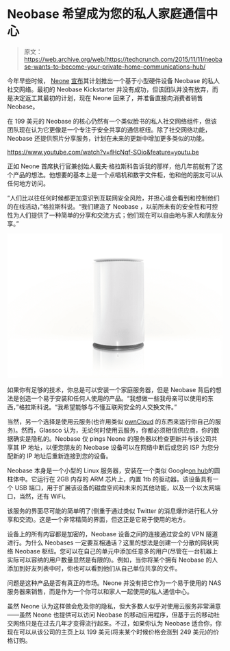 # Neobase 希望成为您的私人家庭通信中心 

> 原文：<https://web.archive.org/web/https://techcrunch.com/2015/11/11/neobase-wants-to-become-your-private-home-communications-hub/>

今年早些时候， [Neone](https://web.archive.org/web/20221208212006/https://www.neone.com/) [宣布](https://web.archive.org/web/20221208212006/https://beta.techcrunch.com/2015/04/01/the-neobase-is-your-own-private-social-network-in-a-box/)其计划推出一个基于小型硬件设备 Neobase 的私人社交网络。最初的 Neobase Kickstarter 并没有成功，但该团队并没有放弃，而是决定返工其最初的计划，现在 Neone 回来了，并准备直接向消费者销售 Neobase。

在 199 美元的 Neobase 的核心仍然有一个类似脸书的私人社交网络组件，但该团队现在认为它更像是一个专注于安全共享的通信枢纽。除了社交网络功能，Neobase 还提供照片分享服务，计划在未来的更新中增加更多类似的功能。

https://www.youtube.com/watch?v=fHcNqf-SOio&feature=youtu.be

正如 Neone 首席执行官兼创始人戴夫·格拉斯科告诉我的那样，他几年前就有了这个产品的想法。他想要的基本上是一个点唱机和数字文件柜，他和他的朋友可以从任何地方访问。

“人们比以往任何时候都更加意识到互联网安全风险，并担心谁会看到和控制他们的在线活动，”格拉斯科说。“我们建造了 Neobase ，以前所未有的安全性和可控性为人们提供了一种简单的分享和交流方式；他们现在可以自由地与家人和朋友分享。”

[![Neobase White Hero_Shot](img/e70b982f1334c70a53f45181652473c1.png)](https://web.archive.org/web/20221208212006/https://beta.techcrunch.com/wp-content/uploads/2015/11/neobase-white-hero_shot.jpg)

如果你有足够的技术，你总是可以安装一个家庭服务器，但是 Neobase 背后的想法是创造一个易于安装和任何人使用的产品。“我想做一些我母亲可以使用的东西，”格拉斯科说。“我希望能够与不懂互联网安全的人交换文件。”

当然，另一个选择是使用云服务(也许用类似 [ownCloud](https://web.archive.org/web/20221208212006/https://owncloud.org/) 的东西来运行你自己的服务)。然而，Glassco 认为，无论何时使用云服务，你都必须相信供应商，你的数据确实是隐私的。Neobase 仅 pings Neone 的服务器以检查更新并与该公司共享其 IP 地址，以便您朋友的 Neobase 设备可以在网络中断后或您的 ISP 为您分配新的 IP 地址后重新连接到您的设备。

Neobase 本身是一个小型的 Linux 服务器，安装在一个类似 Google[on hub](https://web.archive.org/web/20221208212006/https://beta.techcrunch.com/2015/08/18/google-launches-onhub-router-promises-faster-wi-fi-and-simpler-setup/)的圆柱体中。它运行在 2GB 内存的 ARM 芯片上，内置 1tb 的驱动器。该设备具有一个 USB 端口，用于扩展该设备的磁盘空间和未来的其他功能，以及一个以太网端口，当然，还有 WiFi。

该服务的界面尽可能的简单明了(侧重于通过类似 Twitter 的消息爆炸进行私人分享和交流)。这是一个非常精简的界面，但这正是它易于使用的地方。

设备上的所有内容都是加密的，Neobase 设备之间的连接通过安全的 VPN 隧道进行。为什么 Neobases 一定要互相通话？这里的想法是创建一个分散的网状网络 Neobase 枢纽。您可以在自己的单元中添加任意多的用户(尽管在一台机器上实际可以容纳的用户数量显然是有限的)。例如，当你将某个拥有 Neobase 的人添加到好友列表中时，你也可以看到他们从自己单位共享的文件。

问题是这种产品是否有真正的市场。Neone 并没有把它作为一个易于使用的 NAS 服务器来销售，而是作为一个你可以和家人一起使用的私人通信中心。

虽然 Neone 认为这样做会危及你的隐私，但大多数人似乎对使用云服务非常满意——虽然 Neone 也提供可以访问 Neobase 的移动应用程序，但基于云的移动社交网络只是在过去几年才变得流行起来。不过，如果你认为 Neobase 适合你，你现在可以从该公司的主页上以 199 美元(将来某个时候价格会涨到 249 美元)的价格订购。